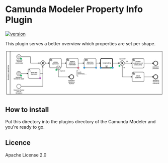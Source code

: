 # Camunda Modeler Property Info Plugin

[![version](https://img.shields.io/badge/version-v0.0.1--alpha-brightgreen.svg)]()

This plugin serves a better overview which properties are set per shape.

![Plugin-Example](./plugin-example.png)

## How to install

Put this directory into the plugins directory of the Camunda Modeler and you're ready to go.


## Licence

Apache License 2.0
